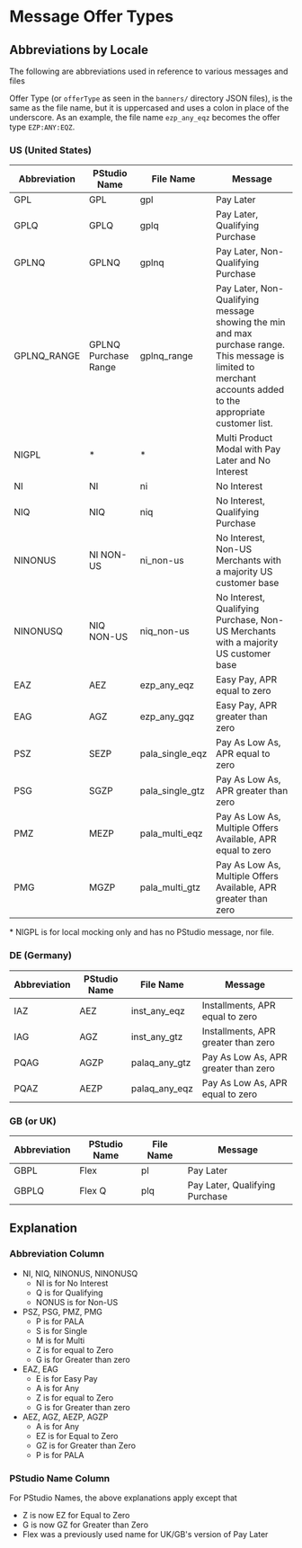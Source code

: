 # Message Offer Types

## Abbreviations by Locale

The following are abbreviations used in reference to various messages and files

Offer Type (or `offerType` as seen in the `banners/` directory JSON files), is the same as the file name, but it is uppercased and uses a colon in place of the underscore. As an example, the file name `ezp_any_eqz` becomes the offer type `EZP:ANY:EQZ`.

### US (United States)

| Abbreviation | PStudio Name         | File Name       | Message                                                                                                                                                        |
| ------------ | -------------------- | --------------- | -------------------------------------------------------------------------------------------------------------------------------------------------------------- |
| GPL          | GPL                  | gpl             | Pay Later                                                                                                                                                      |
| GPLQ         | GPLQ                 | gplq            | Pay Later, Qualifying Purchase                                                                                                                                 |
| GPLNQ        | GPLNQ                | gplnq           | Pay Later, Non-Qualifying Purchase                                                                                                                             |
| GPLNQ_RANGE  | GPLNQ Purchase Range | gplnq_range     | Pay Later, Non-Qualifying message showing the min and max purchase range. This message is limited to merchant accounts added to the appropriate customer list. |
| NIGPL        | \*                   | \*              | Multi Product Modal with Pay Later and No Interest                                                                                                             |
| NI           | NI                   | ni              | No Interest                                                                                                                                                    |
| NIQ          | NIQ                  | niq             | No Interest, Qualifying Purchase                                                                                                                               |
| NINONUS      | NI NON-US            | ni_non-us       | No Interest, Non-US Merchants with a majority US customer base                                                                                                 |
| NINONUSQ     | NIQ NON-US           | niq_non-us      | No Interest, Qualifying Purchase, Non-US Merchants with a majority US customer base                                                                            |
| EAZ          | AEZ                  | ezp_any_eqz     | Easy Pay, APR equal to zero                                                                                                                                    |
| EAG          | AGZ                  | ezp_any_gqz     | Easy Pay, APR greater than zero                                                                                                                                |
| PSZ          | SEZP                 | pala_single_eqz | Pay As Low As, APR equal to zero                                                                                                                               |
| PSG          | SGZP                 | pala_single_gtz | Pay As Low As, APR greater than zero                                                                                                                           |
| PMZ          | MEZP                 | pala_multi_eqz  | Pay As Low As, Multiple Offers Available, APR equal to zero                                                                                                    |
| PMG          | MGZP                 | pala_multi_gtz  | Pay As Low As, Multiple Offers Available, APR greater than zero                                                                                                |

\* NIGPL is for local mocking only and has no PStudio message, nor file.

### DE (Germany)

| Abbreviation | PStudio Name | File Name     | Message                              |
| ------------ | ------------ | ------------- | ------------------------------------ |
| IAZ          | AEZ          | inst_any_eqz  | Installments, APR equal to zero      |
| IAG          | AGZ          | inst_any_gtz  | Installments, APR greater than zero  |
| PQAG         | AGZP         | palaq_any_gtz | Pay As Low As, APR greater than zero |
| PQAZ         | AEZP         | palaq_any_eqz | Pay As Low As, APR equal to zero     |

### GB (or UK)

| Abbreviation | PStudio Name | File Name | Message                        |
| ------------ | ------------ | --------- | ------------------------------ |
| GBPL         | Flex         | pl        | Pay Later                      |
| GBPLQ        | Flex Q       | plq       | Pay Later, Qualifying Purchase |

## Explanation

### Abbreviation Column

-   NI, NIQ, NINONUS, NINONUSQ
    -   NI is for No Interest
    -   Q is for Qualifying
    -   NONUS is for Non-US
-   PSZ, PSG, PMZ, PMG
    -   P is for PALA
    -   S is for Single
    -   M is for Multi
    -   Z is for equal to Zero
    -   G is for Greater than zero
-   EAZ, EAG
    -   E is for Easy Pay
    -   A is for Any
    -   Z is for equal to Zero
    -   G is for Greater than zero
-   AEZ, AGZ, AEZP, AGZP
    -   A is for Any
    -   EZ is for Equal to Zero
    -   GZ is for Greater than Zero
    -   P is for PALA

### PStudio Name Column

For PStudio Names, the above explanations apply except that

-   Z is now EZ for Equal to Zero
-   G is now GZ for Greater than Zero
-   Flex was a previously used name for UK/GB's version of Pay Later
